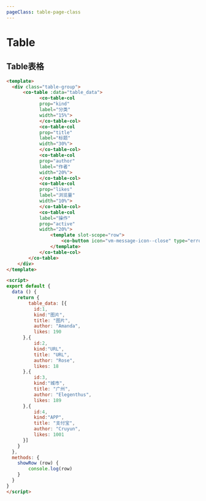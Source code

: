 ```yaml
---
pageClass: table-page-class
---
```


# Table
## Table表格

<template>
  <div class="table-group">
      <co-table :data="table_data">
            <co-table-col
            prop="kind"
            label="分类"
            width="15%">
            </co-table-col>
            <co-table-col
            prop="title"
            label="标题"
            width="30%">
            </co-table-col>
            <co-table-col
            prop="author"
            label="作者"
            width="20%">
            </co-table-col>
            <co-table-col
            prop="likes"
            label="浏览量"
            width="10%">
            </co-table-col>
            <co-table-col
            label="操作"
            prop="active"
            width="20%">
                <template slot-scope="row">
                    <co-button icon="vm-message-icon--close" type="error" cycle @click="showRow(row)"></co-button>
                </template>
            </co-table-col>
        </co-table>
    </div>
</template>

<script>
export default {
  data () {
    return {
        table_data: [{
          id:1,
          kind:"图片",
          title: "图片",
          author: "Amanda",
          likes: 190
      },{
          id:2,
          kind:"URL",
          title: "URL",
          author: "Rose",
          likes: 18
      },{
          id:3,
          kind:"城市",
          title: "广州",
          author: "Elegenthus",
          likes: 189
      },{
          id:4,
          kind:"APP",
          title: "支付宝",
          author: "Cruyun",
          likes: 1001
      }]
    }
  },
  methods: {
    showRow (row) {
        console.log(row)
    }
  }
}
</script>


```html
<template>
  <div class="table-group">
      <co-table :data="table_data">
            <co-table-col
            prop="kind"
            label="分类"
            width="15%">
            </co-table-col>
            <co-table-col
            prop="title"
            label="标题"
            width="30%">
            </co-table-col>
            <co-table-col
            prop="author"
            label="作者"
            width="20%">
            </co-table-col>
            <co-table-col
            prop="likes"
            label="浏览量"
            width="10%">
            </co-table-col>
            <co-table-col
            label="操作"
            prop="active"
            width="20%">
                <template slot-scope="row">
                    <co-button icon="vm-message-icon--close" type="error" cycle @click="showRow(row)"></co-button>
                </template>
            </co-table-col>
        </co-table>
    </div>
</template>

<script>
export default {
  data () {
    return {
        table_data: [{
          id:1,
          kind:"图片",
          title: "图片",
          author: "Amanda",
          likes: 190
      },{
          id:2,
          kind:"URL",
          title: "URL",
          author: "Rose",
          likes: 18
      },{
          id:3,
          kind:"城市",
          title: "广州",
          author: "Elegenthus",
          likes: 189
      },{
          id:4,
          kind:"APP",
          title: "支付宝",
          author: "Cruyun",
          likes: 1001
      }]
    }
  },
  methods: {
    showRow (row) {
        console.log(row)
    }
  }
}
</script>
```